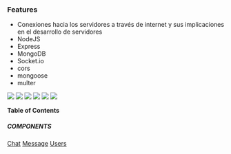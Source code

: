 ### Features

- Conexiones hacia los servidores a través de internet y sus implicaciones en el desarrollo de servidores
- NodeJS
- Express
- MongoDB
- Socket.io
- cors
- mongoose
- multer

![](https://img.shields.io/github/stars/pandao/editor.md.svg) ![](https://img.shields.io/github/forks/pandao/editor.md.svg) ![](https://img.shields.io/github/tag/pandao/editor.md.svg) ![](https://img.shields.io/github/release/pandao/editor.md.svg) ![](https://img.shields.io/github/issues/pandao/editor.md.svg) ![](https://img.shields.io/bower/v/editor.md.svg)


**Table of Contents**

##### COMPONENTS
[Chat](https://github.com/JohannCABJ/Chat/tree/master/components/chat)
[Message](https://github.com/JohannCABJ/Chat/tree/master/components/message)
[Users](https://github.com/JohannCABJ/Chat/tree/master/components/user)
